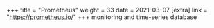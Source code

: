 +++
title = "Prometheus"
weight = 33
date = 2021-03-07
[extra]
link = "https://prometheus.io/"
+++
monitoring and time-series database

